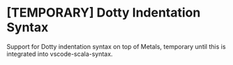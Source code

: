 # [TEMPORARY] Dotty Indentation Syntax

Support for Dotty indentation syntax on top of Metals, temporary until this is
integrated into vscode-scala-syntax.
